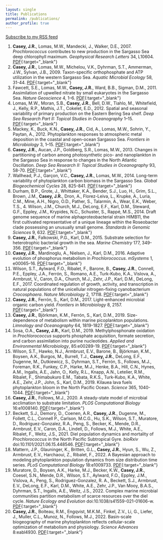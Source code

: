 ```yaml
---
layout: single
title: Publications
permalink: /publications/
author_profile: true
---
```

<a class="btn btn-rss" href="/feed.xml" target="_blank">Subscribe to my RSS feed</a>

1. **Casey, J.R.**, Lomas, M.W., Mandecki, J., Walker, D.E., 2007. *Prochlorococcus* contributes to new production in the Sargasso Sea deep chlorophyll maximum. *Geophysical Research Letters* 34, L10604. [PDF](/assets/docs/Casey_2007_GRL.pdf){:target="_blank"} 
2. **Casey, J.R.**, Lomas, M.W., Michelou, V.K., Dyhrman, S.T., Ammerman, J.W., Sylvan, J.B., 2009. Taxon-specific orthophosphate and ATP utilization in the western Sargasso Sea. *Aquatic Microbial Ecology* 58, 31-44. [PDF](/assets/docs/Casey_2009_AME.pdf){:target="_blank"}
3. Fawcett, S.E., Lomas, M.W., **Casey, J.R.**, Ward, B.B., Sigman, D.M., 2011. Assimilation of upwelled nitrate by small eukaryotes in the Sargasso Sea. *Nature Geoscience* 4, 1–6. [PDF](/assets/docs/Fawcett_2011_NatGeosci.pdf){:target="_blank"}
4. Lomas, M.W., Moran, S.B., **Casey, J.R.**, Bell, D.W., Tiahlo, M., Whitefield, J., Kelly, R.P., Mathis, J.T., Cokelet, E.D., 2012. Spatial and seasonal variability of primary production on the Eastern Bering Sea shelf. *Deep Sea Research Part II: Topical Studies in Oceanography* 1–15. [PDF](/assets/docs/Lomas_2012_DSR.pdf){:target="_blank"}
5. Mackey, K., Buck, K.N., **Casey, J.R.**, Cid, A., Lomas, M.W., Sohrin, Y., Paytan, A., 2012. Phytoplankton responses to atmospheric metal deposition in the coastal and open-ocean Sargasso Sea. *Frontiers in Microbiology* 3, 1–15. [PDF](/assets/docs/Mackey_2012_FrontiersM.pdf){:target="_blank"}
6. **Casey, J.R.**, Aucan, J.P., Goldberg, S.R., Lomas, M.W., 2013. Changes in partitioning of carbon among photosynthetic pico- and nanoplankton in the Sargasso Sea in response to changes in the North Atlantic Oscillation. *Deep Sea Research II: Topical Studies in Oceanography* 93, 58-70. [PDF](/assets/docs/Casey_2013_DSR.pdf){:target="_blank"}
7. Wallhead, P.J., Garçon, V.C., **Casey, J.R.**, Lomas, M.W., 2014. Long-term variability of phytoplankton carbon biomass in the Sargasso Sea. *Global Biogeochemical Cycles* 28, 825-841. [PDF](/assets/docs/Wallhead_2014_GBC.pdf){:target="_blank"}
8. Durham, B.P., Grote, J., Whittaker, K.A., Bender, S.J., Luo, H., Grim, S.L., Brown, J.M., **Casey, J.R.**, Dron, A., Florez-Leiva, L., Krupke, A., Luria, C.M., Mine, A.H., Nigro, O.D., Pather, S., Talarmin, A., Wear, E.K., Weber, T.S., 4. Wilson, J.M., Church, M.J., DeLong, E.F., Karl, D.M., Steward, G.F., Eppley, J.M., Krypides, N.C., Schuster, S., Rappé, M.S., 2014. Draft genome sequence of marine alphaproteobacterial strain HIMB11, the first cultivated representative of a unique lineage within the Roseobacter clade possessing an unusually small genome. *Standards in Genomic Sciences* 9, 632. [PDF](/assets/docs/Durham_2014_SGS.pdf){:target="_blank"}
9. **Casey, J.R.**, Falkowski, P.G., Karl, D.M., 2015. Substrate selection for heterotrophic bacterial growth in the sea. *Marine Chemistry* 177, 349-356. [PDF](/assets/docs/Casey_2015_MarChe.pdf){:target="_blank"}
10. **Casey, J.R.**, Mardinoglu, A., Nielsen, J., Karl, D.M., 2016. Adaptive evolution of phosphorus metabolism in *Prochlorococcus*. *mSystems* 1, e00065–16. [PDF](/assets/docs/Casey_2016_mSystems.pdf){:target="_blank"} 
11. Wilson, S.T., Aylward, F.O., Ribalet, F., Barone, B., **Casey, J.R.**, Connell, P.E., Eppley, J.A., Ferrón, S., Romano, A.E., Turk-Kubo, K.A., Vislova, A., Armbrust, V., Caron, D.A., Church, M.J., Zehr, J.P., Karl, D.M., DeLong, E.F., 2017. Coordinated regulation of growth, activity, and transcription in natural populations of the unicellular nitrogen-fixing cyanobacterium *Crocosphaera*. *Nature Microbiology* 2, 17118. [PDF](/assets/docs/Wilson_2017_NatMicro.pdf){:target="_blank"} 
12. **Casey, J.R.**, Ferrón, S., Karl, D.M., 2017. Light-enhanced microbial organic carbon yield. *Frontiers in Microbiology* 8, 2157. [PDF](/assets/docs/Casey_2017_FrontiersM.pdf){:target="_blank"}
13. **Casey, J.R.**, Björkman, K.M., Ferrón, S., Karl, D.M., 2019. Size-dependence of metabolism within marine picoplankton populations. *Limnology and Oceanography* 64, 1819-1827. [PDF](/assets/docs/Casey_2019_LO.pdf){:target="_blank"}
14. Sosa, O.A., **Casey, J.R.**, Karl, D.M., 2019. Methylphosphonate oxidation in *Prochlorococcus* supports phosphate acquisition, formate secretion, and carbon assimilation into purine nucleotides. *Applied and Environmental Microbiology*, 85:e00289-19. [PDF](/assets/docs/Sosa_2019_AEM.pdf){:target="_blank"} 
15. Wilson, S.T., Hawko, N.J., Armbrust, E.V., Barone, B., Björkman, K.M., Boysen, A.K., Burgos, M., Burrell, T.J., **Casey, J.R.**, DeLong, E.F., Dugenne, M., Dutkiewicz, S., Dyhrman, S.T., Ferrón, S., Follows, M.J., Foreman, R.K., Funkey, C.P., Harke, M.J., Henke, B.A., Hill, C.N., Hynes, A.M., Ingalls, A.E., Jahn, O., Kelly, R.L., Knapp, A.N., Letelier, R.M., Ribalet, F., Shimabukuro E.M., Tabata, R.K.S., Turk-Kubo, K.A., White, A.E., Zehr, J.P., John, S., Karl, D.M., 2019. Kilauea lava fuels phytoplankton bloom in the North Pacific Ocean. *Science* 365, 1040-1044. [PDF](/assets/docs/Wilson_2019_Science.pdf){:target="_blank"}
16. **Casey, J.R.**, Follows, M.J., 2020. A steady-state model of microbial acclimation to substrate limitation. *PLOS Computational Biology* 16:e1008140. [PDF](/assets/docs/CaseyFollows2020.pdf){:target="_blank"}
17. Beckett, S.J., Demory, D., Coenen, A.R., **Casey, J.R.**, Dugenne, M., Follett, C.L., Connell P., Carlson, M.C.G., Hu, S.K., Wilson, S.T., Muratore, D., Rodriguez-Gonzalez, R.A., Peng, S., Becker, K., Mende, D.R., Armbrust, E.V., Caron, D.A., Lindell, D., Follows, M.J., White, A.E., Ribalet, F., Weitz, J.S., 2021. Diel population dynamics and mortality of *Prochlorococcus* in the North Pacific Subtropical Gyre. *bioRxiv* doi:10.1101/2021.06.15.448546. [PDF](/assets/docs/Beckett_2021_bioRxiv.pdf){:target="_blank"}
18. Mattern, J.P., Glauninger, K., Britten, G.L., **Casey, J.R.**, Hyun, S., Wu, Z., Armbrust, E.V., Harchaoui, Z., Ribalet, F., 2022. A Bayesian approach to modeling phytoplankton population dynamics from size distribution time series. *PLoS Computational Biology* 18:e1009733. [PDF](/assets/docs/Mattern_2022_PlosCompBio.pdf){:target="_blank"}
19. Muratore, D., Boysen, A.K., Harke, M.J., Becker, K.W., **Casey, J.R.**, Coesel, S.N., Mende, D.R., Wilson, S.T., Aylward, F.O., Eppley, J.M., Vislova, A., Peng, S., Rodriguez-Gonzalez, R. A., Beckett, S.J., Armbrust, E.V., DeLong, E.F., Karl, D.M., White, A.E., Zehr, J.P., Van Mooy, B.A.S., Dyhrman, S.T., Ingalls, A.E., Weitz, J.S., 2022. Complex marine microbial communities partition metabolism of scarce resources over the diel cycle. *Nature Ecology and Evolution* doi:10.1038/s41559-021-01606-w. [PDF](/assets/docs/Muratore_2022_NatureEcoEvo.pdf){:target="_blank"}
20. **Casey, J.R.**, Boiteau, R.M., Engqvist, M.K.M., Finkel, Z.V., Li, G., Liefer, J., Muller, C.L., Munoz, N., Follows, M.J., 2022. Basin-scale biogeography of marine phytoplankton reflects cellular-scale optimization of metabolism and physiology. *Science Advances* 8:eabl4930. [PDF](/assets/docs/Casey_2022_ScienceAdvances.pdf){:target="_blank"}
